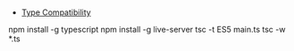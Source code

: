 # 
* [Type Compatibility](https://www.typescriptlang.org/docs/handbook/type-compatibility.html)

npm install -g typescript
npm install -g live-server
tsc -t ES5 main.ts
tsc -w *.ts